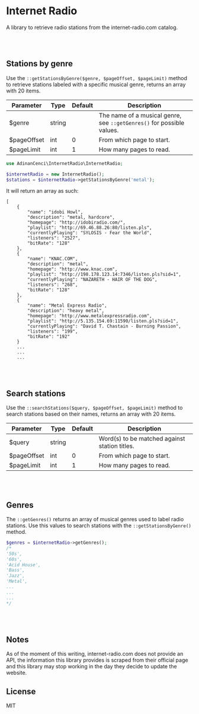 # Internet Radio
A library to retrieve radio stations from the internet-radio.com catalog.

<br><br>

## Stations by genre
Use the `::getStationsByGenre($genre, $pageOffset, $pageLimit)` method to retrieve stations labeled with a specific musical genre, returns an array with 20 items.

| Parameter | Type | Default | Description |
|---|---|---|---|
| $genre | string | | The name of a musical genre, see `::getGenres()` for possible values. |
| $pageOffset | int | 0 | From which page to start. |
| $pageLimit | int | 1 | How many pages to read. |

```php
use AdinanCenci\InternetRadio\InternetRadio;

$internetRadio = new InternetRadio();
$stations = $internetRadio->getStationsByGenre('metal');
```

It will return an array as such:

```
[
    {
        "name": "idobi Howl", 
        "description": "metal, hardcore", 
        "homepage": "http://idobiradio.com/", 
        "playlist": "http://69.46.88.26:80/listen.pls", 
        "currentlyPlaying": "SYLOSIS - Fear the World", 
        "listeners": "2527", 
        "bitRate": "128"
    }, 
    {
        "name": "KNAC.COM", 
        "description": "metal", 
        "homepage": "http://www.knac.com", 
        "playlist": "http://198.178.123.14:7346/listen.pls?sid=1", 
        "currentlyPlaying": "NAZARETH - HAIR OF THE DOG", 
        "listeners": "268", 
        "bitRate": "128"
    }, 
    {
        "name": "Metal Express Radio", 
        "description": "heavy metal", 
        "homepage": "http://www.metalexpressradio.com", 
        "playlist": "http://5.135.154.69:11590/listen.pls?sid=1", 
        "currentlyPlaying": "David T. Chastain - Burning Passion", 
        "listeners": "199", 
        "bitRate": "192"
    }
    ...
    ...
    ...
```

<br><br>

## Search stations

Use the `::searchStations($query, $pageOffset, $pageLimit)` method to search stations based on their names, returns an array with 20 items.

| Parameter | Type | Default | Description |
|---|---|---|---|
| $query | string | | Word(s) to be matched against station titles. |
| $pageOffset | int | 0 | From which page to start. |
| $pageLimit | int | 1 | How many pages to read. |

<br><br>

## Genres

The `::getGenres()` returns an array of musical genres used to label radio stations. Use this values to search stations with the `::getStationsByGenre()` method.

```php
$genres = $internetRadio->getGenres();
/*
'50s', 
'60s', 
'Acid House', 
'Bass', 
'Jazz', 
'Metal',
...
...
...
*/
```

<br><br>

## Notes
As of the moment of this writing, internet-radio.com does not provide an API, the information this library provides is scraped from their official page and this library may stop working in the day they decide to update the website.



## License

MIT